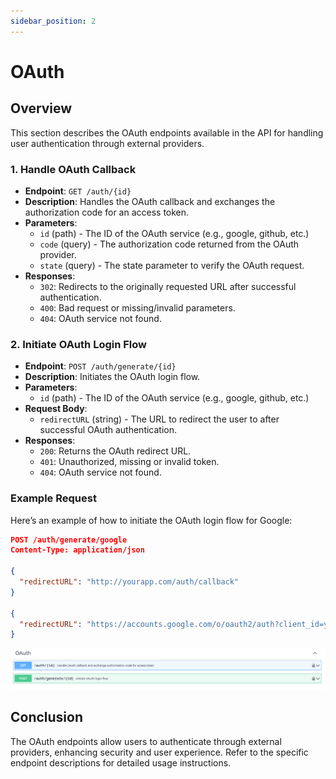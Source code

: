 ```yaml
---
sidebar_position: 2
---
```


# OAuth

## Overview
This section describes the OAuth endpoints available in the API for handling user authentication through external providers.

### 1. **Handle OAuth Callback**
- **Endpoint**: `GET /auth/{id}`
- **Description**: Handles the OAuth callback and exchanges the authorization code for an access token.
- **Parameters**:
  - `id` (path) - The ID of the OAuth service (e.g., google, github, etc.)
  - `code` (query) - The authorization code returned from the OAuth provider.
  - `state` (query) - The state parameter to verify the OAuth request.
- **Responses**:
  - `302`: Redirects to the originally requested URL after successful authentication.
  - `400`: Bad request or missing/invalid parameters.
  - `404`: OAuth service not found.

### 2. **Initiate OAuth Login Flow**
- **Endpoint**: `POST /auth/generate/{id}`
- **Description**: Initiates the OAuth login flow.
- **Parameters**:
  - `id` (path) - The ID of the OAuth service (e.g., google, github, etc.)
- **Request Body**:
  - `redirectURL` (string) - The URL to redirect the user to after successful OAuth authentication.
- **Responses**:
  - `200`: Returns the OAuth redirect URL.
  - `401`: Unauthorized, missing or invalid token.
  - `404`: OAuth service not found.

### Example Request
Here’s an example of how to initiate the OAuth login flow for Google:
```json
POST /auth/generate/google
Content-Type: application/json

{
  "redirectURL": "http://yourapp.com/auth/callback"
}

{
  "redirectURL": "https://accounts.google.com/o/oauth2/auth?client_id=your-client-id&redirect_uri=http://yourapp.com/auth/callback&response_type=code"
}
```

![Oauth endpoint](/img/endpoint/oauth.png)


## Conclusion

The OAuth endpoints allow users to authenticate through external providers, enhancing security and user experience. Refer to the specific endpoint descriptions for detailed usage instructions.